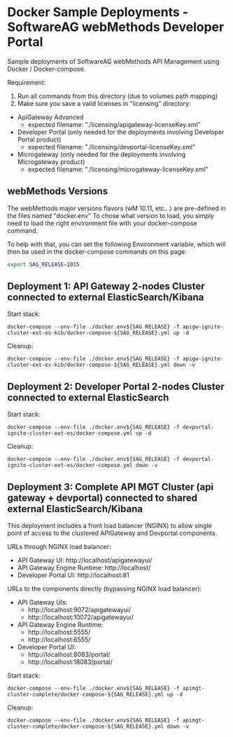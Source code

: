 # Docker Sample Deployments - SoftwareAG webMethods Developer Portal

Sample deployments of SoftwareAG webMethods API Management using Docker / Docker-compose.

Requirement: 

1) Run all commands from this directory (due to volumes path mapping)
2) Make sure you save a valid licenses in "licensing" directory:
 - ApiGateway Advanced
   - expected filename: "./licensing/apigateway-licenseKey.xml"
 - Developer Portal (only needed for the deployments involving Developer Portal product)
   - expected filename: "./licensing/devportal-licenseKey.xml"
 - Microgateway (only needed for the deployments involving Microgateway product)
   - expected filename: "./licensing/microgateway-licenseKey.xml"

## webMethods Versions

The webMethods major versions flavors (wM 10.11, etc...) are pre-defined in the files named "docker.env<version>"
To chose what version to load, you simply need to load the right environment file with your docker-compose command.

To help with that, you can set the following Environment variable, which will then be used in the docker-compose commands on this page:

```bash
export SAG_RELEASE=1015
```

## Deployment 1: API Gateway 2-nodes Cluster connected to external ElasticSearch/Kibana 

Start stack:

```
docker-compose --env-file ./docker.env${SAG_RELEASE} -f apigw-ignite-cluster-ext-es-kib/docker-compose-${SAG_RELEASE}.yml up -d
```

Cleanup:

```
docker-compose --env-file ./docker.env${SAG_RELEASE} -f apigw-ignite-cluster-ext-es-kib/docker-compose-${SAG_RELEASE}.yml down -v
```

## Deployment 2: Developer Portal 2-nodes Cluster connected to external ElasticSearch

Start stack:

```
docker-compose --env-file ./docker.env${SAG_RELEASE} -f devportal-ignite-cluster-ext-es/docker-compose.yml up -d
```

Cleanup:

```
docker-compose --env-file ./docker.env${SAG_RELEASE} -f devportal-ignite-cluster-ext-es/docker-compose.yml down -v
```

## Deployment 3: Complete API MGT Cluster (api gateway + devportal) connected to shared external ElasticSearch/Kibana 

This deployment includes a front load balancer (NGINX) to allow single point of access to the clustered APIGateway and Devportal components.

URLs through NGINX load balancer:
 - API Gateway UI: http://localhost/apigatewayui/
 - API Gateway Engine Runtime: http://localhost/
 - Developer Portal UI: http://localhost:81

URLs to the components directly (bypassing NGINX load balancer):
 - API Gateway UIs: 
    - http://localhost:9072/apigatewayui/
    - http://localhost:10072/apigatewayui/
 - API Gateway Engine Runtime: 
    - http://localhost:5555/
    - http://localhost:6555/
 - Developer Portal UI: 
    - http://localhost:8083/portal/
    - http://localhost:18083/portal/

Start stack:

```
docker-compose --env-file ./docker.env${SAG_RELEASE} -f apimgt-cluster-complete/docker-compose-${SAG_RELEASE}.yml up -d
```

Cleanup:

```
docker-compose --env-file ./docker.env${SAG_RELEASE} -f apimgt-cluster-complete/docker-compose-${SAG_RELEASE}.yml down -v
```
